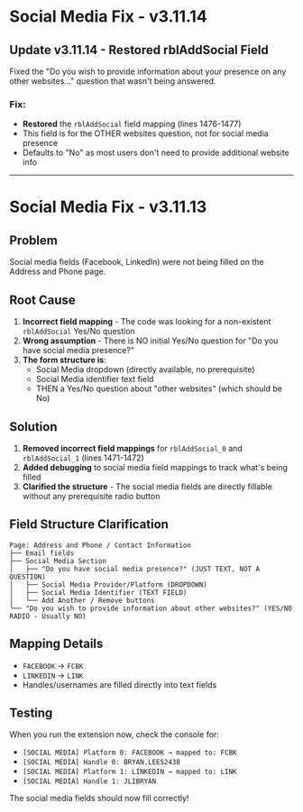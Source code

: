 # Social Media Fix - v3.11.14

## Update v3.11.14 - Restored rblAddSocial Field
Fixed the "Do you wish to provide information about your presence on any other websites..." question that wasn't being answered.

### Fix:
- **Restored** the `rblAddSocial` field mapping (lines 1476-1477)
- This field is for the OTHER websites question, not for social media presence
- Defaults to "No" as most users don't need to provide additional website info

---

# Social Media Fix - v3.11.13

## Problem
Social media fields (Facebook, LinkedIn) were not being filled on the Address and Phone page.

## Root Cause
1. **Incorrect field mapping** - The code was looking for a non-existent `rblAddSocial` Yes/No question
2. **Wrong assumption** - There is NO initial Yes/No question for "Do you have social media presence?"
3. **The form structure is**:
   - Social Media dropdown (directly available, no prerequisite)
   - Social Media identifier text field
   - THEN a Yes/No question about "other websites" (which should be No)

## Solution
1. **Removed incorrect field mappings** for `rblAddSocial_0` and `rblAddSocial_1` (lines 1471-1472)
2. **Added debugging** to social media field mappings to track what's being filled
3. **Clarified the structure** - The social media fields are directly fillable without any prerequisite radio button

## Field Structure Clarification
```
Page: Address and Phone / Contact Information
├── Email fields
├── Social Media Section
│   ├── "Do you have social media presence?" (JUST TEXT, NOT A QUESTION)
│   ├── Social Media Provider/Platform (DROPDOWN) 
│   ├── Social Media Identifier (TEXT FIELD)
│   └── Add Another / Remove buttons
└── "Do you wish to provide information about other websites?" (YES/NO RADIO - Usually NO)
```

## Mapping Details
- `FACEBOOK` → `FCBK`
- `LINKEDIN` → `LINK`
- Handles/usernames are filled directly into text fields

## Testing
When you run the extension now, check the console for:
- `[SOCIAL MEDIA] Platform 0: FACEBOOK → mapped to: FCBK`
- `[SOCIAL MEDIA] Handle 0: BRYAN.LEE52438`
- `[SOCIAL MEDIA] Platform 1: LINKEDIN → mapped to: LINK`
- `[SOCIAL MEDIA] Handle 1: JLIBRYAN`

The social media fields should now fill correctly!